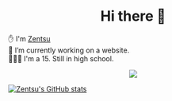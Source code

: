 <h1 align='center'> Hi there 👋</h1>

<p>
 ✋ I'm <u>Zentsu</u>
<br>
🔭 I’m currently working on a website.
<br>
🧑🏻‍🎓 I'm a 15. Still in high school.
</p>

<p align="center">
<a href="https://discord.com/users/666673097683763229">
  <img src="https://plug.ninja/theme-1/666673097683763229?size=2048">

 ![Zentsu's GitHub stats](https://github-readme-stats.vercel.app/api?username=zentsu&show_icons=true&theme=dark)
  </p>
<!--

- 🔭 I’m currently working on ...
- 🌱 I’m currently learning ...
- 👯 I’m looking to collaborate on ...
- 🤔 I’m looking for help with ...
- 💬 Ask me about ...
- 📫 How to reach me: ...
- 😄 Pronouns: ...
- ⚡ Fun fact: ...
-->
